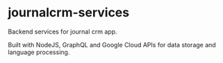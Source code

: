 # journalcrm-services

Backend services for journal crm app.

Built with NodeJS, GraphQL and Google Cloud APIs for data storage and language processing.
